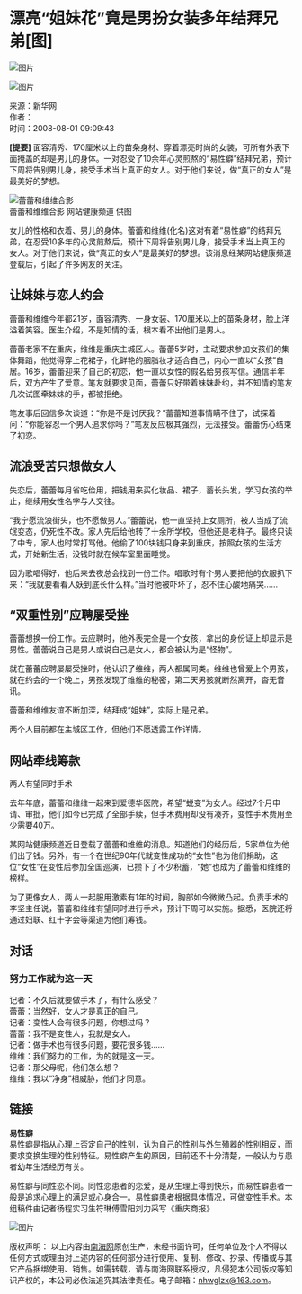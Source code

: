# 漂亮“姐妹花”竟是男扮女装多年结拜兄弟\[图\]

![图片](http://www.hinews.cn/pic/0/15/80/89/15808921_882584.jpg)

![图片](http://www.hinews.cn/pic/0/13/75/76/13757635_748012.png)

来源：新华网  
作者：  
时间：2008-08-01 09:09:43

**\[提要\]** 面容清秀、170厘米以上的苗条身材、穿着漂亮时尚的女装，可所有外表下面掩盖的却是男儿的身体。一对忍受了10余年心灵煎熬的“易性癖”结拜兄弟，预计下周将告别男儿身，接受手术当上真正的女人。对于他们来说，做“真正的女人”是最美好的梦想。

![蕾蕾和维维合影](http://www.hinews.cn/pic/0/10/26/70/10267038_580709.jpg)  
蕾蕾和维维合影 网站健康频道 供图

女儿的性格和衣着、男儿的身体。蕾蕾和维维(化名)这对有着“易性癖”的结拜兄弟，在忍受10多年的心灵煎熬后，预计下周将告别男儿身，接受手术当上真正的女人。对于他们来说，做“真正的女人”是最美好的梦想。该消息经某网站健康频道登载后，引起了许多网友的关注。

## 让妹妹与恋人约会

蕾蕾和维维今年都21岁，面容清秀、一身女装、170厘米以上的苗条身材，脸上洋溢着笑容。医生介绍，不是知情的话，根本看不出他们是男人。

蕾蕾老家不在重庆，维维是重庆主城区人。蕾蕾5岁时，主动要求参加女孩们的集体舞蹈，他觉得穿上花裙子，化鲜艳的胭脂妆才适合自己，内心一直以“女孩”自居。16岁，蕾蕾迎来了自己的初恋，他一直以女性的假名给男孩写信。通信半年后，双方产生了爱意。笔友就要求见面，蕾蕾只好带着妹妹赴约，并不知情的笔友几次试图牵妹妹的手，都被拒绝。

笔友事后回信多次谈道：“你是不是讨厌我？”蕾蕾知道事情瞒不住了，试探着问：“你能容忍一个男人追求你吗？”笔友反应极其强烈，无法接受。蕾蕾伤心结束了初恋。

## 流浪受苦只想做女人

失恋后，蕾蕾每月省吃俭用，把钱用来买化妆品、裙子，蓄长头发，学习女孩的举止，继续用女性名字与人交往。

“我宁愿流浪街头，也不愿做男人。”蕾蕾说，他一直坚持上女厕所，被人当成了流氓变态，仍死性不改。家人先后给他转了十余所学校，但他还是老样子。最终只读了中专，家人也时常打骂他。他偷了100块钱只身来到重庆，按照女孩的生活方式，开始新生活，没钱时就在候车室里面睡觉。

因为歌唱得好，他后来去夜总会找到一份工作。唱歌时有个男人要把他的衣服扒下来：“我就要看看人妖到底长什么样。”当时他被吓坏了，忍不住心酸地痛哭……

## “双重性别”应聘屡受挫

蕾蕾想换一份工作。去应聘时，他外表完全是一个女孩，拿出的身份证上却显示是男性。蕾蕾说自己是男人或说自己是女人，都会被认为是“怪物”。

就在蕾蕾应聘屡屡受挫时，他认识了维维，两人都属同类。维维也曾爱上个男孩，就在约会的一个晚上，男孩发现了维维的秘密，第二天男孩就断然离开，杳无音讯。

蕾蕾和维维友谊不断加深，结拜成“姐妹”，实际上是兄弟。

两个人目前都在主城区工作，但他们不愿透露工作详情。

## 网站牵线筹款

两人有望同时手术

去年年底，蕾蕾和维维一起来到爱德华医院，希望“蜕变”为女人。经过7个月申请、审批，他们如今已完成了全部手续，但手术费用却没有凑齐，变性手术费用至少需要40万。

某网站健康频道近日登载了蕾蕾和维维的消息。知道他们的经历后，5家单位为他们出了钱。另外，有一个在世纪90年代就变性成功的“女性”也为他们捐助，这位“女性”在变性后参加全国巡演，已攒下了不少积蓄，“她”也成为了蕾蕾和维维的榜样。

为了更像女人，两人一起服用激素有1年的时间，胸部如今微微凸起。负责手术的李坚主任说，蕾蕾和维维有望同时进行手术，预计下周可以实施。据悉，医院还将通过妇联、红十字会等渠道为他们筹钱。

## 对话

### 努力工作就为这一天

记者：不久后就要做手术了，有什么感受？  
蕾蕾：当然好，女人才是真正的自己。  
记者：变性人会有很多问题，你想过吗？  
蕾蕾：我不是变性人，我就是女人。  
记者：做手术也有很多问题，要花很多钱……  
维维：我们努力的工作，为的就是这一天。  
记者：那父母呢，他们怎么想？  
维维：我以“净身”相威胁，他们才同意。

## 链接

**易性癖**  
易性癖是指从心理上否定自己的性别，认为自己的性别与外生殖器的性别相反，而要求变换生理的性别特征。易性癖产生的原因，目前还不十分清楚，一般认为与患者幼年生活经历有关。

易性癖与同性恋不同。同性恋患者的恋爱，是从生理上得到快乐，而易性癖患者一般是追求心理上的满足或心身合一。易性癖患者根据具体情况，可做变性手术。本组稿件由记者杨程实习生符琳傅雪阳刘力采写《重庆商报》

![图片](http://www.hinews.cn/news/images/d_shix.jpg)

版权声明： 以上内容由[南海网](http://www.hinews.cn/)原创生产，未经书面许可，任何单位及个人不得以任何方式或理由对上述内容的任何部分进行使用、复制、修改、抄录、传播或与其它产品捆绑使用、销售。如需转载，请与南海网联系授权，凡侵犯本公司版权等知识产权的，本公司必依法追究其法律责任。电子邮箱：nhwglzx@163.com。